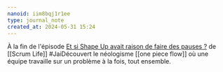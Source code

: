 ```yaml
---
nanoid: iim8bqj1r1ee
type: journal_note
created_at: 2024-05-31 15:24
---
```

À la fin de l'épisode [Et si Shape Up avait raison de faire des pauses ?](https://youtu.be/unwBLga6P_E?si=nV-3hB4PtVqoDMeE) de [[Scrum Life]] #JaiDécouvert  le néologisme [[one piece flow]] où une équipe travaille sur un problème à la fois, tout ensemble.
